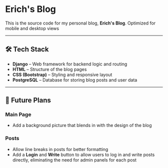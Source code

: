 # Erich's Blog

This is the source code for my personal blog, **Erich's Blog**.
Optimized for mobile and desktop views  

---

## 🛠 Tech Stack

- **Django** – Web framework for backend logic and routing  
- **HTML** – Structure of the blog pages  
- **CSS (Bootstrap)** – Styling and responsive layout  
- **PostgreSQL** – Database for storing blog posts and user data  

---

## 🚀 Future Plans

### Main Page
- Add a background picture that blends in with the design of the blog  

### Posts
- Allow line breaks in posts for better formatting  
- Add a **Login** and **Write** button to allow users to log in and write posts directly, eliminating the need for admin panels for each post  
